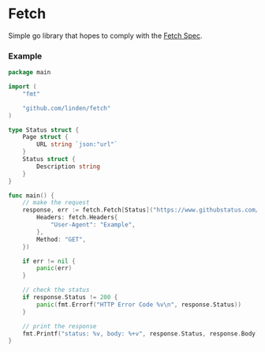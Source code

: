 # Fetch
Simple go library that hopes to comply with the [Fetch Spec](https://fetch.spec.whatwg.org/).

### Example

```go
package main

import (
	"fmt"

	"github.com/linden/fetch"
)

type Status struct {
	Page struct {
		URL string `json:"url"`
	}
	Status struct {
		Description string
	}
}

func main() {
	// make the request
	response, err := fetch.Fetch[Status]("https://www.githubstatus.com/api/v2/status.json", fetch.Options[fetch.Empty]{
        Headers: fetch.Headers{
			"User-Agent": "Example",
		},
		Method: "GET",
	})

	if err != nil {
		panic(err)
	}

	// check the status
	if response.Status != 200 {
		panic(fmt.Errorf("HTTP Error Code %v\n", response.Status))
	}

	// print the response
	fmt.Printf("status: %v, body: %+v", response.Status, response.Body)
}
```
